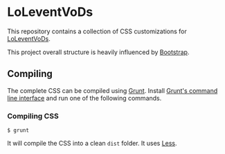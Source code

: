 # LoLeventVoDs

This repository contains a collection of CSS customizations for [LoLeventVoDs][LoLeventVoDs].

This project overall structure is heavily influenced by [Bootstrap][twbs].

## Compiling

The complete CSS can be compiled using [Grunt][Grunt]. Install [Grunt's command line interface][grunt-cli] and run one of the following commands.

### Compiling CSS

    $ grunt

It will compile the CSS into a clean `dist` folder. It uses [Less][Less].

  [twbs]: https://github.com/twbs/bootstrap
  [LoLeventVoDs]: http://www.reddit.com/r/LoLeventVoDs/
  [Less]: http://lesscss.org/
  [Grunt]: http://gruntjs.com/
  [grunt-cli]: http://gruntjs.com/getting-started#installing-the-cli
